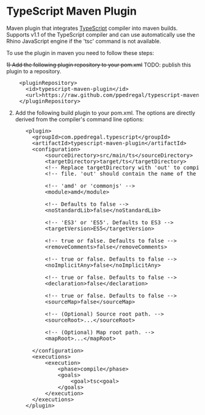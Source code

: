 <h1>TypeScript Maven Plugin</h1>
Maven plugin that integrates <a href="http://typescript.codeplex.com/">TypeScript</a> compiler into maven builds. Supports v1.1 of the TypeScript compiler and can use automatically use the Rhino JavaScript engine if the 'tsc' command is not available.

To use the plugin in maven you need to follow these steps:



~~1) Add the following plugin repository to your pom.xml~~
TODO: publish this plugin to a repository.

<pre>
    &lt;pluginRepository&gt;
      &lt;id&gt;typescript-maven-plugin&lt;/id&gt;
      &lt;url&gt;https://raw.github.com/ppedregal/typescript-maven-plugin/master/repo&lt;/url&gt;
    &lt;/pluginRepository&gt;
</pre>

2) Add the following build plugin to your pom.xml. The options are directly derived from the compiler's command line options:

<pre>
      &lt;plugin&gt;
        &lt;groupId&gt;com.ppedregal.typescript&lt;/groupId&gt;
      	&lt;artifactId&gt;typescript-maven-plugin&lt;/artifactId&gt;        
        &lt;configuration&gt;
        	&lt;sourceDirectory&gt;src/main/ts&lt;/sourceDirectory&gt;
        	&lt;targetDirectory&gt;target/ts&lt;/targetDirectory&gt;
            &lt;!-- Replace targetDirectory with 'out' to compile everything into one --&gt;
            &lt;!-- file. 'out' should contain the name of the outout .js file. --&gt;

            &lt;!-- 'amd' or 'commonjs' --&gt;
        	&lt;module&gt;amd&lt;/module&gt;

            &lt;!-- Defaults to false --&gt;
            &lt;noStandardLib&gt;false&lt;/noStandardLib&gt;

            &lt;!-- 'ES3' or 'ES5'. Defaults to ES3 --&gt;
            &lt;targetVersion&gt;ES5&lt;/targetVersion&gt;

            &lt;!-- true or false. Defaults to false --&gt;
            &lt;removeComments&gt;false&lt;/removeComments&gt;

            &lt;!-- true or false. Defaults to false --&gt;
            &lt;noImplicitAny&gt;false&lt;/noImplicitAny&gt;

            &lt;!-- true or false. Defaults to false --&gt;
            &lt;declaration&gt;false&lt;/declaration&gt;

            &lt;!-- true or false. Defaults to false --&gt;
            &lt;sourceMap&gt;false&lt;/sourceMap&gt;

            &lt;!-- (Optional) Source root path. --&gt;
            &lt;sourceRoot&gt;...&lt;/sourceRoot&gt;

            &lt;!-- (Optional) Map root path. --&gt;
            &lt;mapRoot&gt;...&lt;/mapRoot&gt;

        &lt;/configuration&gt;
        &lt;executions&gt;
            &lt;execution&gt;
                &lt;phase&gt;compile&lt;/phase&gt;
                &lt;goals&gt;
                    &lt;goal&gt;tsc&lt;goal&gt;
                &lt;/goals&gt;
            &lt;/execution&gt;
        &lt;/executions&gt;
      &lt;/plugin&gt;
</pre>
